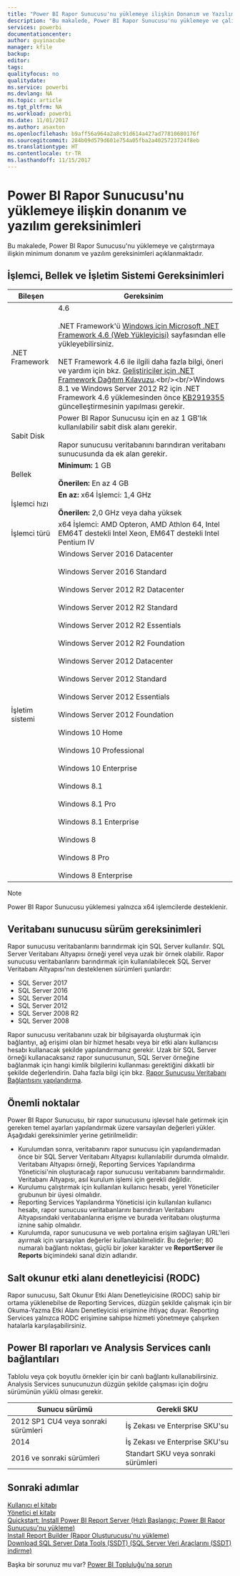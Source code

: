 ```yaml
---
title: "Power BI Rapor Sunucusu'nu yüklemeye ilişkin Donanım ve Yazılım gereksinimleri"
description: "Bu makalede, Power BI Rapor Sunucusu'nu yüklemeye ve çalıştırmaya ilişkin minimum donanım ve yazılım gereksinimleri açıklanmaktadır."
services: powerbi
documentationcenter: 
author: guyinacube
manager: kfile
backup: 
editor: 
tags: 
qualityfocus: no
qualitydate: 
ms.service: powerbi
ms.devlang: NA
ms.topic: article
ms.tgt_pltfrm: NA
ms.workload: powerbi
ms.date: 11/01/2017
ms.author: asaxton
ms.openlocfilehash: b9aff56a964a2a8c91d614a427ad77810680176f
ms.sourcegitcommit: 284b09d579d601e754a05fba2a4025723724f8eb
ms.translationtype: HT
ms.contentlocale: tr-TR
ms.lasthandoff: 11/15/2017
---
```

# <a name="hardware-and-software-requirements-for-installing-power-bi-report-server"></a>Power BI Rapor Sunucusu'nu yüklemeye ilişkin donanım ve yazılım gereksinimleri
Bu makalede, Power BI Rapor Sunucusu'nu yüklemeye ve çalıştırmaya ilişkin minimum donanım ve yazılım gereksinimleri açıklanmaktadır.

## <a name="processor-memory-and-operating-system-requirements"></a>İşlemci, Bellek ve İşletim Sistemi Gereksinimleri
| Bileşen | Gereksinim |
| --- | --- |
| .NET Framework |4.6<br><br>.NET Framework'ü [Windows için Microsoft .NET Framework 4.6 (Web Yükleyicisi)](http://support.microsoft.com/kb/3045560) sayfasından elle yükleyebilirsiniz.<br/><br/> NET Framework 4.6 ile ilgili daha fazla bilgi, öneri ve yardım için bkz. [Geliştiriciler için .NET Framework Dağıtım Kılavuzu](http://msdn.microsoft.com/library/ee942965\(v=vs.110\).aspx).<br/><br/>Windows 8.1 ve Windows Server 2012 R2 için .NET Framework 4.6 yüklemesinden önce [KB2919355](http://support.microsoft.com/kb/2919355) güncelleştirmesinin yapılması gerekir. |
| Sabit Disk |Power BI Rapor Sunucusu için en az 1 GB'lık kullanılabilir sabit disk alanı gerekir.<br><br>Rapor sunucusu veritabanını barındıran veritabanı sunucusunda da ek alan gerekir. |
| Bellek |**Minimum:** 1 GB<br/><br/> **Önerilen:** En az 4 GB |
| İşlemci hızı |**En az:** x64 İşlemci: 1,4 GHz<br/><br/> **Önerilen:** 2,0 GHz veya daha yüksek |
| İşlemci türü |x64 İşlemci: AMD Opteron, AMD Athlon 64, Intel EM64T destekli Intel Xeon, EM64T destekli Intel Pentium IV |
| İşletim sistemi |Windows Server 2016 Datacenter<br><br>Windows Server 2016 Standard<br><br>Windows Server 2012 R2 Datacenter<br><br>Windows Server 2012 R2 Standard<br><br>Windows Server 2012 R2 Essentials<br><br>Windows Server 2012 R2 Foundation<br><br>Windows Server 2012 Datacenter<br><br>Windows Server 2012 Standard<br><br>Windows Server 2012 Essentials<br><br>Windows Server 2012 Foundation<br><br>Windows 10 Home<br><br>Windows 10 Professional<br><br>Windows 10 Enterprise<br><br>Windows 8.1<br><br>Windows 8.1 Pro<br><br>Windows 8.1 Enterprise<br><br>Windows 8<br><br>Windows 8 Pro<br><br>Windows 8 Enterprise |

> [!NOTE]
> Power BI Rapor Sunucusu yüklemesi yalnızca x64 işlemcilerde desteklenir.
> 
> 

## <a name="database-server-version-requirements"></a>Veritabanı sunucusu sürüm gereksinimleri
Rapor sunucusu veritabanlarını barındırmak için SQL Server kullanılır. SQL Server Veritabanı Altyapısı örneği yerel veya uzak bir örnek olabilir. Rapor sunucusu veritabanlarını barındırmak için kullanılabilecek SQL Server Veritabanı Altyapısı'nın desteklenen sürümleri şunlardır:

* SQL Server 2017
* SQL Server 2016
* SQL Server 2014
* SQL Server 2012
* SQL Server 2008 R2
* SQL Server 2008

Rapor sunucusu veritabanını uzak bir bilgisayarda oluşturmak için bağlantıyı, ağ erişimi olan bir hizmet hesabı veya bir etki alanı kullanıcısı hesabı kullanacak şekilde yapılandırmanız gerekir. Uzak bir SQL Server örneği kullanacaksanız rapor sunucusunun, SQL Server örneğine bağlanmak için hangi kimlik bilgilerini kullanması gerektiğini dikkatli bir şekilde değerlendirin. Daha fazla bilgi için bkz. [Rapor Sunucusu Veritabanı Bağlantısını yapılandırma](https://docs.microsoft.com/sql/reporting-services/install-windows/configure-a-report-server-database-connection-ssrs-configuration-manager).

## <a name="considerations"></a>Önemli noktalar
Power BI Rapor Sunucusu, bir rapor sunucusunu işlevsel hale getirmek için gereken temel ayarları yapılandırmak üzere varsayılan değerleri yükler. Aşağıdaki gereksinimler yerine getirilmelidir:

* Kurulumdan sonra, veritabanını rapor sunucusu için yapılandırmadan önce bir SQL Server Veritabanı Altyapısı kullanılabilir durumda olmalıdır. Veritabanı Altyapısı örneği, Reporting Services Yapılandırma Yöneticisi'nin oluşturacağı rapor sunucusu veritabanını barındırmalıdır. Veritabanı Altyapısı, asıl kurulum işlemi için gerekli değildir.
* Kurulumu çalıştırmak için kullanılan kullanıcı hesabı, yerel Yöneticiler grubunun bir üyesi olmalıdır.
* Reporting Services Yapılandırma Yöneticisi için kullanılan kullanıcı hesabı, rapor sunucusu veritabanlarını barındıran Veritabanı Altyapısındaki veritabanlarına erişme ve burada veritabanı oluşturma iznine sahip olmalıdır.
* Kurulumda, rapor sunucusuna ve web portalına erişim sağlayan URL'leri ayırmak için varsayılan değerler kullanılabilmelidir. Bu değerler; 80 numaralı bağlantı noktası, güçlü bir joker karakter ve **ReportServer** ile **Reports** biçimindeki sanal dizin adlarıdır.

## <a name="read-only-domain-controller-rodc"></a>Salt okunur etki alanı denetleyicisi (RODC)
 Rapor sunucusu, Salt Okunur Etki Alanı Denetleyicisine (RODC) sahip bir ortama yüklenebilse de Reporting Services, düzgün şekilde çalışmak için bir Okuma-Yazma Etki Alanı Denetleyicisi erişimine ihtiyaç duyar. Reporting Services yalnızca RODC erişimine sahipse hizmeti yönetmeye çalışırken hatalarla karşılaşabilirsiniz.

## <a name="power-bi-reports-and-analysis-services-live-connections"></a>Power BI raporları ve Analysis Services canlı bağlantıları
Tablolu veya çok boyutlu örnekler için bir canlı bağlantı kullanabilirsiniz. Analysis Services sunucunuzun düzgün şekilde çalışması için doğru sürümünün yüklü olması gerekir.

| **Sunucu sürümü** | **Gerekli SKU** |
| --- | --- |
| 2012 SP1 CU4 veya sonraki sürümleri |İş Zekası ve Enterprise SKU'su |
| 2014 |İş Zekası ve Enterprise SKU'su |
| 2016 ve sonraki sürümleri |Standart SKU veya sonraki sürümleri |

## <a name="next-steps"></a>Sonraki adımlar
[Kullanıcı el kitabı](user-handbook-overview.md)  
[Yönetici el kitabı](admin-handbook-overview.md)  
[Quickstart: Install Power BI Report Server (Hızlı Başlangıç: Power BI Rapor Sunucusu'nu yükleme)](quickstart-install-report-server.md)  
[Install Report Builder (Rapor Oluşturucusu'nu yükleme)](https://docs.microsoft.com/sql/reporting-services/install-windows/install-report-builder)  
[Download SQL Server Data Tools (SSDT) (SQL Server Veri Araçlarını (SSDT) indirme)](http://go.microsoft.com/fwlink/?LinkID=616714)

Başka bir sorunuz mu var? [Power BI Topluluğu'na sorun](https://community.powerbi.com/)

